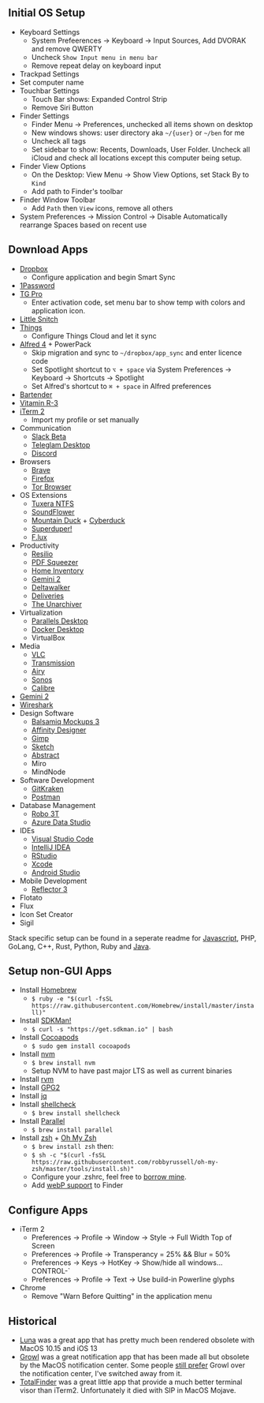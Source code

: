 ## Initial OS Setup
- Keyboard Settings
  - System Prefeerences -> Keyboard -> Input Sources, Add DVORAK and remove QWERTY
  - Uncheck `Show Input menu in menu bar`
  - Remove repeat delay on keyboard input
- Trackpad Settings
- Set computer name
- Touchbar Settings
  - Touch Bar shows: Expanded Control Strip
  - Remove Siri Button
- Finder Settings
  - Finder Menu -> Preferences, unchecked all items shown on desktop
  - New windows shows: user directory aka `~/{user}` or `~/ben` for me
  - Uncheck all tags
  - Set sidebar to show: Recents, Downloads, User Folder. Uncheck all iCloud and check all locations except this computer being setup.
- Finder View Options
  - On the Desktop: View Menu -> Show View Options, set Stack By to `Kind`
  - Add path to Finder's toolbar
- Finder Window Toolbar
  - Add `Path` then `View` icons, remove all others
- System Preferences -> Mission Control -> Disable Automatically rearrange Spaces based on recent use

## Download Apps
- [Dropbox](https://www.dropbox.com/downloading)
  - Configure application and begin Smart Sync
- [1Password](https://1password.com/downloads/mac/)
- [TG Pro](https://www.tunabellysoftware.com/tgpro/)
  - Enter activation code, set menu bar to show temp with colors and application icon.
- [Little Snitch](https://www.obdev.at/products/littlesnitch/download.html)
- [Things](https://culturedcode.com/things/)
  - Configure Things Cloud and let it sync
- [Alfred 4](https://www.alfredapp.com/) + PowerPack
  - Skip migration and sync to `~/dropbox/app_sync` and enter licence code
  - Set Spotlight shortcut to `⌥ + space` via System Preferences -> Keyboard -> Shortcuts -> Spotlight
  - Set Alfred's shortcut to `⌘ + space` in Alfred preferences
- [Bartender](https://www.macbartender.com/)
- [Vitamin R-3](https://www.publicspace.net/Vitamin-R/)
- [iTerm 2](https://www.iterm2.com/downloads.html)
  - Import my profile or set manually
- Communication
  - [Slack Beta](https://slack.com/beta/mac)
  - [Teleglam Desktop](https://desktop.telegram.org/)
  - [Discord](https://discord.com/download)
- Browsers
  - [Brave](https://brave.com/download/)
  - [Firefox](https://www.mozilla.org/en-US/firefox/new/)
  - [Tor Browser](https://www.torproject.org/download/)
- OS Extensions
  - [Tuxera NTFS](https://www.tuxera.com/products/tuxera-ntfs-for-mac/download/)
  - [SoundFlower](https://github.com/mattingalls/Soundflower/releases)
  - [Mountain Duck](https://mountainduck.io/) + [Cyberduck](https://cyberduck.io/download/)
  - [Superduper!](https://www.shirt-pocket.com/SuperDuper/SuperDuperDescription.html)
  - [F.lux](https://justgetflux.com/)
- Productivity
  - [Resilio](https://www.resilio.com/individuals/)
  - [PDF Squeezer](https://witt-software.com/pdfsqueezer/)
  - [Home Inventory](https://binaryformations.com/products/home-inventory/)
  - [Gemini 2](https://macpaw.com/gemini)
  - [Deltawalker](https://www.deltawalker.com/download)
  - [Deliveries](https://apps.apple.com/us/app/deliveries/id924726344)
  - [The Unarchiver](https://apps.apple.com/us/app/the-unarchiver/id425424353)
- Virtualization
  - [Parallels Desktop](https://www.parallels.com/products/desktop/trial/)
  - [Docker Desktop](https://www.docker.com/products/docker-desktop)
  - VirtualBox
- Media
  - [VLC](https://www.videolan.org/vlc/download-macosx.html)
  - [Transmission](https://transmissionbt.com/download/)
  - [Airy](https://mac.eltima.com/airy-download.html)
  - [Sonos](https://support.sonos.com/s/downloads)
  - [Calibre]()
- [Gemini 2](https://macpaw.com/gemini)
- [Wireshark](https://www.wireshark.org/#download)
- Design Software
  - [Balsamiq Mockups 3](https://balsamiq.com/wireframes/desktop/)
  - [Affinity Designer](https://affinity.serif.com/en-us/designer/)
  - [Gimp](https://www.gimp.org/downloads/)
  - [Sketch](https://www.sketch.com/get/)
  - [Abstract](https://app.abstract.com/download)
  - Miro
  - MindNode
- Software Development
  - [GitKraken](https://www.gitkraken.com/download/mac)
  - [Postman](https://www.getpostman.com/downloads/)
- Database Management
  - [Robo 3T](https://robomongo.org/download)
  - [Azure Data Studio](https://docs.microsoft.com/en-us/sql/azure-data-studio/download-azure-data-studio?view=sql-server-ver15)
- IDEs
  - [Visual Studio Code](https://code.visualstudio.com/download)
  - [IntelliJ IDEA](https://www.jetbrains.com/idea/download/#section=mac)
  - [RStudio](https://rstudio.com/products/rstudio/download/)
  - [Xcode](https://apps.apple.com/us/app/xcode/id497799835)
  - [Android Studio](https://developer.android.com/studio)
- Mobile Development
  - [Reflector 3](https://www.airsquirrels.com/reflector/download)
- Flotato
- Flux
- Icon Set Creator
- Sigil

Stack specific setup can be found in a seperate readme for [Javascript](/javascript.md), PHP, GoLang, C++, Rust, Python, Ruby and [Java](/java.md).

## Setup non-GUI Apps
- Install [Homebrew](https://brew.sh/)
  - `$ ruby -e "$(curl -fsSL https://raw.githubusercontent.com/Homebrew/install/master/install)"`
- Install [SDKMan!](https://sdkman.io/install)
  - `$ curl -s "https://get.sdkman.io" | bash`
- Install [Cocoapods](https://cocoapods.org/)
  - `$ sudo gem install cocoapods`
- Install [nvm](https://github.com/nvm-sh/nvm#installation-and-update)
  - `$ brew install nvm`
  - Setup NVM to have past major LTS as well as current binaries
- Install [rvm](https://rvm.io/rvm/install)
- Install [GPG2](https://docs.releng.linuxfoundation.org/en/latest/gpg.html)
- Install [jq](https://stedolan.github.io/jq/download/)
- Install [shellcheck](https://github.com/koalaman/shellcheck)
  - `$ brew install shellcheck`
- Install [Parallel](https://www.gnu.org/software/parallel/)
  - `$ brew install parallel`
- Install [zsh](https://www.zsh.org/) + [Oh My Zsh](https://github.com/ohmyzsh/ohmyzsh)
  - `$ brew install zsh` then:
  - `$ sh -c "$(curl -fsSL https://raw.githubusercontent.com/robbyrussell/oh-my-zsh/master/tools/install.sh)"`
  - Configure your .zshrc, feel free to [borrow mine](/.zshrc).
  - Add [webP support](https://ourcodeworld.com/articles/read/1160/how-to-enable-webp-image-format-preview-on-the-macos-finder) to Finder

## Configure Apps
- iTerm 2
  - Preferences -> Profile -> Window -> Style -> Full Width Top of Screen
  - Preferences -> Profile -> Transperancy = 25% && Blur = 50%
  - Preferences -> Keys -> HotKey -> Show/hide all windows... CONTROL-`
  - Preferences -> Profile -> Text -> Use build-in Powerline glyphs
- Chrome
  - Remove "Warn Before Quitting" in the application menu

## Historical
- [Luna](https://lunadisplay.com/pages/hello) was a great app that has pretty much been rendered obsolete with MacOS 10.15 and iOS 13
- [Growl](http://growl.info/downloads) was a great notification app that has been made all but obsolete by the MacOS notification center. Some people [still prefer](https://computers.tutsplus.com/tutorials/quick-tip-growl-vs-notification-center--mac-45845) Growl over the notification center, I've switched away from it.
- [TotalFinder](https://totalfinder.binaryage.com/) was a great little app that provide a much better terminal visor than iTerm2. Unfortunately it died with SIP in MacOS Mojave.

